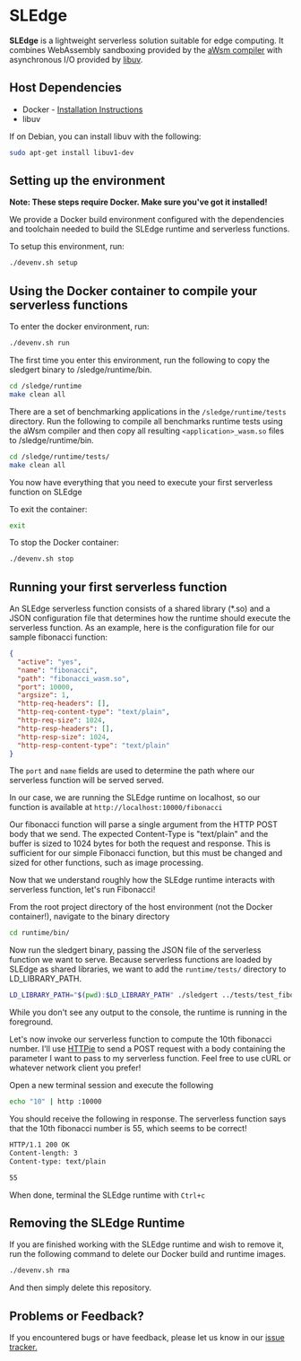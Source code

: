 # SLEdge

**SLEdge** is a lightweight serverless solution suitable for edge computing. It combines WebAssembly sandboxing provided by the [aWsm compiler](https://github.com/gwsystems/aWsm) with asynchronous I/O provided by [libuv](https://github.com/libuv/libuv).

## Host Dependencies

- Docker - [Installation Instructions](https://docs.docker.com/install/)
- libuv

If on Debian, you can install libuv with the following:

```bash
sudo apt-get install libuv1-dev
```

## Setting up the environment

**Note: These steps require Docker. Make sure you've got it installed!**

We provide a Docker build environment configured with the dependencies and toolchain needed to build the SLEdge runtime and serverless functions.

To setup this environment, run:

```bash
./devenv.sh setup
```

## Using the Docker container to compile your serverless functions

To enter the docker environment, run:

```bash
./devenv.sh run
```

The first time you enter this environment, run the following to copy the sledgert binary to /sledge/runtime/bin.

```bash
cd /sledge/runtime
make clean all
```

There are a set of benchmarking applications in the `/sledge/runtime/tests` directory. Run the following to compile all benchmarks runtime tests using the aWsm compiler and then copy all resulting `<application>_wasm.so` files to /sledge/runtime/bin.

```bash
cd /sledge/runtime/tests/
make clean all
```

You now have everything that you need to execute your first serverless function on SLEdge

To exit the container:

```bash
exit
```

To stop the Docker container:

```bash
./devenv.sh stop
```

## Running your first serverless function

An SLEdge serverless function consists of a shared library (\*.so) and a JSON configuration file that determines how the runtime should execute the serverless function. As an example, here is the configuration file for our sample fibonacci function:

```json
{
  "active": "yes",
  "name": "fibonacci",
  "path": "fibonacci_wasm.so",
  "port": 10000,
  "argsize": 1,
  "http-req-headers": [],
  "http-req-content-type": "text/plain",
  "http-req-size": 1024,
  "http-resp-headers": [],
  "http-resp-size": 1024,
  "http-resp-content-type": "text/plain"
}
```

The `port` and `name` fields are used to determine the path where our serverless function will be served served.

In our case, we are running the SLEdge runtime on localhost, so our function is available at `http://localhost:10000/fibonacci`

Our fibonacci function will parse a single argument from the HTTP POST body that we send. The expected Content-Type is "text/plain" and the buffer is sized to 1024 bytes for both the request and response. This is sufficient for our simple Fibonacci function, but this must be changed and sized for other functions, such as image processing.

Now that we understand roughly how the SLEdge runtime interacts with serverless function, let's run Fibonacci!

From the root project directory of the host environment (not the Docker container!), navigate to the binary directory

```bash
cd runtime/bin/
```

Now run the sledgert binary, passing the JSON file of the serverless function we want to serve. Because serverless functions are loaded by SLEdge as shared libraries, we want to add the `runtime/tests/` directory to LD_LIBRARY_PATH.

```bash
LD_LIBRARY_PATH="$(pwd):$LD_LIBRARY_PATH" ./sledgert ../tests/test_fibonacci.json
```

While you don't see any output to the console, the runtime is running in the foreground.

Let's now invoke our serverless function to compute the 10th fibonacci number. I'll use [HTTPie](https://httpie.org/) to send a POST request with a body containing the parameter I want to pass to my serverless function. Feel free to use cURL or whatever network client you prefer!

Open a new terminal session and execute the following

```bash
echo "10" | http :10000
```

You should receive the following in response. The serverless function says that the 10th fibonacci number is 55, which seems to be correct!

```bash
HTTP/1.1 200 OK
Content-length: 3
Content-type: text/plain

55
```

When done, terminal the SLEdge runtime with `Ctrl+c`

## Removing the SLEdge Runtime

If you are finished working with the SLEdge runtime and wish to remove it, run the following command to delete our Docker build and runtime images.

```bash
./devenv.sh rma
```

And then simply delete this repository.

## Problems or Feedback?

If you encountered bugs or have feedback, please let us know in our [issue tracker.](https://github.com/phanikishoreg/awsm-Serverless-Framework/issues)
